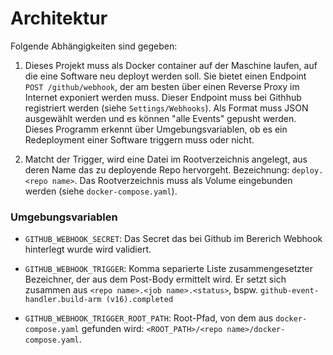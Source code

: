 # Architektur
Folgende Abhängigkeiten sind gegeben:

1. Dieses Projekt muss als Docker container auf der Maschine laufen, auf die eine Software neu deployt werden soll. Sie bietet einen Endpoint `POST /github/webhook`, der am besten über einen Reverse Proxy im Internet exponiert werden muss. Dieser Endpoint muss bei Githhub registriert werden (siehe `Settings/Webhooks`). Als Format muss JSON ausgewählt werden und es können "alle Events" gepusht werden. Dieses Programm erkennt über Umgebungsvariablen, ob es ein Redeployment einer Software triggern muss oder nicht.

2. Matcht der Trigger, wird eine Datei im Rootverzeichnis angelegt, aus deren Name das zu deployende Repo hervorgeht. Bezeichnung: `deploy.<repo name>`. Das Rootverzeichnis muss als Volume eingebunden werden (siehe `docker-compose.yaml`).

### Umgebungsvariablen
* `GITHUB_WEBHOOK_SECRET`: Das Secret das bei Github im Bererich Webhook hinterlegt wurde wird validiert.

* `GITHUB_WEBHOOK_TRIGGER`: Komma separierte Liste zusammengesetzter Bezeichner, der aus dem Post-Body ermittelt wird. Er setzt sich zusammen aus `<repo name>.<job name>.<status>`, bspw. `github-event-handler.build-arm (v16).completed`

* `GITHUB_WEBHOOK_TRIGGER_ROOT_PATH`: Root-Pfad, von dem aus `docker-compose.yaml` gefunden wird: `<ROOT_PATH>/<repo name>/docker-compose.yaml`.
